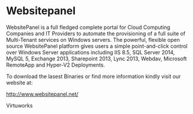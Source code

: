 # Websitepanel

WebsitePanel is a full fledged complete portal for Cloud Computing Companies and IT Providers to automate the provisioning of a full suite of Multi-Tenant services on Windows servers. The powerful, flexible open source WebsitePanel platform gives users a simple point-and-click control over Windows Server applications including IIS 8.5, SQL Server 2014, MySQL 5, Exchange 2013, Sharepoint 2013, Lync 2013, Webdav, Microsoft RemoteApp and Hyper-V2 Deployments.

To download the lasest Binaries or find more information kindly visit our website at: 

http://www.websitepanel.net/

Virtuworks
